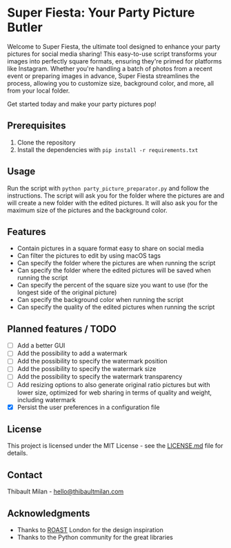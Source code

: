 # Super Fiesta: Your Party Picture Butler

Welcome to Super Fiesta, the ultimate tool designed to enhance your party pictures for social media sharing! This easy-to-use script transforms your images into perfectly square formats, ensuring they're primed for platforms like Instagram. Whether you're handling a batch of photos from a recent event or preparing images in advance, Super Fiesta streamlines the process, allowing you to customize size, background color, and more, all from your local folder.

Get started today and make your party pictures pop!

## Prerequisites

1. Clone the repository
2. Install the dependencies with `pip install -r requirements.txt`

## Usage

Run the script with `python party_picture_preparator.py` and follow the instructions. The script will ask you for the folder where the pictures are and will create a new folder with the edited pictures. It will also ask you for the maximum size of the pictures and the background color.

## Features

* Contain pictures in a square format easy to share on social media
* Can filter the pictures to edit by using macOS tags
* Can specify the folder where the pictures are when running the script
* Can specify the folder where the edited pictures will be saved when running the script
* Can specify the percent of the square size you want to use (for the longest side of the original picture)
* Can specify the background color when running the script
* Can specify the quality of the edited pictures when running the script

## Planned features / TODO

- [ ] Add a better GUI
- [ ] Add the possibility to add a watermark
- [ ] Add the possibility to specify the watermark position
- [ ] Add the possibility to specify the watermark size
- [ ] Add the possibility to specify the watermark transparency
- [ ] Add resizing options to also generate original ratio pictures but with lower size, optimized for web sharing in terms of quality and weight, including watermark
- [x] Persist the user preferences in a configuration file

## License
This project is licensed under the MIT License - see the [LICENSE.md](LICENSE.md) file for details.

## Contact
Thibault Milan - hello@thibaultmilan.com

## Acknowledgments
* Thanks to [ROAST](https://dice.fm/promoters/roast-p9ky) London for the design inspiration
* Thanks to the Python community for the great libraries
